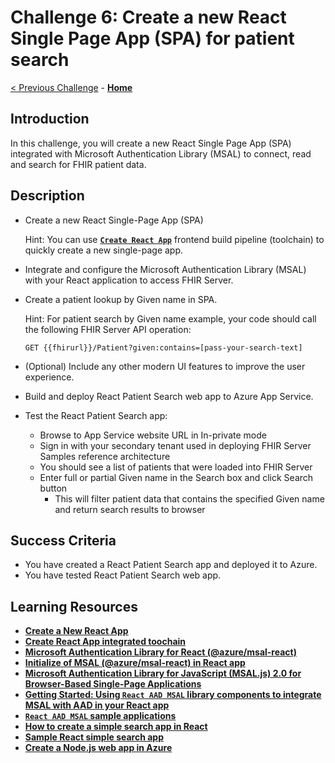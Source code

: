 # Challenge 6: Create a new React Single Page App (SPA) for patient search

[< Previous Challenge](./Challenge05.md) - **[Home](../readme.md)** 

## Introduction

In this challenge, you will create a new React Single Page App (SPA) integrated with Microsoft Authentication Library (MSAL) to connect, read and search for FHIR patient data.

## Description

- Create a new React Single-Page App (SPA) 

  Hint:
  You can use **[`Create React App`](https://reactjs.org/docs/create-a-new-react-app.html#create-react-app)** frontend build pipeline (toolchain) to quickly create a new single-page app.

- Integrate and configure the Microsoft Authentication Library (MSAL) with your React application to access FHIR Server.
- Create a patient lookup by Given name in SPA.

    Hint: 
    For patient search by Given name example, your code should call the following FHIR Server API operation:
    
    `GET {{fhirurl}}/Patient?given:contains=[pass-your-search-text]`

- (Optional) Include any other modern UI features to improve the user experience.
- Build and deploy React Patient Search web app to Azure App Service.
- Test the React Patient Search app:
  - Browse to App Service website URL in In-private mode
  - Sign in with your secondary tenant used in deploying FHIR Server Samples reference architecture
  - You should see a list of patients that were loaded into FHIR Server
  - Enter full or partial Given name in the Search box and click Search button
    - This will filter patient data that contains the specified Given name and return search results to browser

## Success Criteria
- You have created a React Patient Search app and deployed it to Azure.
- You have tested React Patient Search web app.

## Learning Resources

- **[Create a New React App](https://reactjs.org/docs/create-a-new-react-app.html)**
- **[Create React App integrated toochain](https://reactjs.org/docs/create-a-new-react-app.html#create-react-app)**
- **[Microsoft Authentication Library for React (@azure/msal-react)](https://www.npmjs.com/package/@azure/msal-react)**
- **[Initialize of MSAL (@azure/msal-react) in React app](https://github.com/AzureAD/microsoft-authentication-library-for-js/blob/dev/lib/msal-browser/docs/initialization.md)**
- **[Microsoft Authentication Library for JavaScript (MSAL.js) 2.0 for Browser-Based Single-Page Applications](https://github.com/AzureAD/microsoft-authentication-library-for-js/blob/dev/lib/msal-browser/README.md#advanced-topics)**
- **[Getting Started: Using `React AAD MSAL` library components to integrate MSAL with AAD in your React app](https://www.npmjs.com/package/react-aad-msal#checkered_flag-getting-started)**
- **[`React AAD MSAL` sample applications](https://www.npmjs.com/package/react-aad-msal#cd-sample-applications)**
- **[How to create a simple search app in React](https://medium.com/developer-circle-kampala/how-to-create-a-simple-search-app-in-react-df3cf55927f5)**
- **[Sample React simple search app](https://github.com/lytes20/meal-search-app)**
- **[Create a Node.js web app in Azure](https://docs.microsoft.com/en-us/azure/app-service/quickstart-nodejs?pivots=platform-linux)**